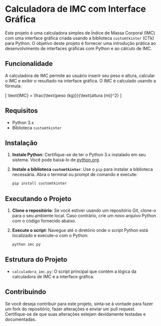 # Calculadora de IMC com Interface Gráfica

Este projeto é uma calculadora simples de Índice de Massa Corporal (IMC) com uma interface gráfica criada usando a biblioteca `customtkinter` (CTk) para Python. O objetivo deste projeto é fornecer uma introdução prática ao desenvolvimento de interfaces gráficas com Python e ao cálculo de IMC.

## Funcionalidade

A calculadora de IMC permite ao usuário inserir seu peso e altura, calcular o IMC e exibir o resultado na interface gráfica. O IMC é calculado usando a fórmula:

\[ \text{IMC} = \frac{\text{peso (kg)}}{\text{altura (m)}^2} \]

## Requisitos

- Python 3.x
- Biblioteca `customtkinter`

## Instalação

1. **Instale Python**: Certifique-se de ter o Python 3.x instalado em seu sistema. Você pode baixá-lo de [python.org](https://www.python.org/downloads/).

2. **Instale a biblioteca `customtkinter`**: Use o `pip` para instalar a biblioteca necessária. Abra o terminal ou prompt de comando e execute:

   ```bash
   pip install customtkinter
   ```

## Executando o Projeto

1. **Clone o repositório**: Se você estiver usando um repositório Git, clone-o para o seu ambiente local. Caso contrário, crie um novo arquivo Python com o código fornecido abaixo.

2. **Execute o script**: Navegue até o diretório onde o script Python está localizado e execute-o com o Python:

   ```bash
   python imc.py
   ```

## Estrutura do Projeto

- `calculadora_imc.py`: O script principal que contém a lógica da calculadora de IMC e a interface gráfica.

## Contribuindo

Se você deseja contribuir para este projeto, sinta-se à vontade para fazer um fork do repositório, fazer alterações e enviar um pull request. Certifique-se de que suas alterações estejam devidamente testadas e documentadas.


